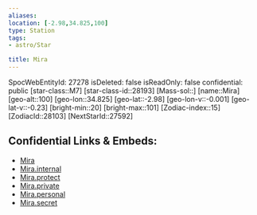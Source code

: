 ```yaml
---
aliases: 
location: [-2.98,34.825,100]
type: Station
tags:
- astro/Star

title: Mira
---
```

SpocWebEntityId: 27278
isDeleted: false
isReadOnly: false
confidential: public
[star-class::M7]
[star-class-id::28193]
[Mass-sol::]
[name::Mira]
[geo-alt::100]
[geo-lon::34.825]
[geo-lat::-2.98]
[geo-lon-v::-0.001]
[geo-lat-v::-0.23]
[bright-min::20]
[bright-max::101]
[Zodiac-index::15]
[ZodiacId::28103]
[NextStarId::27592]



## Confidential Links & Embeds: 
- [Mira](../../../_public/astro/Star/Mira.md) 
- [Mira.internal](../../../_internal/astro/Star/Mira.internal.md) 
- [Mira.protect](../../../_protect/astro/Star/Mira.protect.md) 
- [Mira.private](../../../_private/astro/Star/Mira.private.md) 
- [Mira.personal](../../../_personal/astro/Star/Mira.personal.md) 
- [Mira.secret](../../../_secret/astro/Star/Mira.secret.md) 
